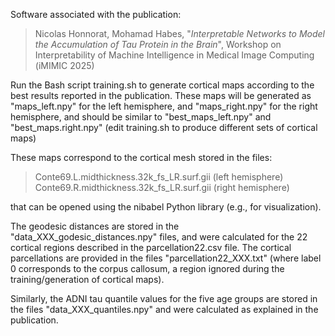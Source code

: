 Software associated with the publication:
> Nicolas Honnorat, Mohamad Habes, "*Interpretable Networks to Model the Accumulation of Tau Protein in the Brain*", Workshop on Interpretability of Machine Intelligence in Medical Image Computing (iMIMIC 2025)

Run the Bash script training.sh 
to generate cortical maps according to the best results reported in the publication.
These maps will be generated as "maps_left.npy" for the left hemisphere, and "maps_right.npy" for the right hemisphere, 
and should be similar to "best_maps_left.npy" and "best_maps.right.npy" (edit training.sh to produce different sets of cortical maps)


These maps correspond to the cortical mesh stored in the files:
> Conte69.L.midthickness.32k_fs_LR.surf.gii (left hemisphere) <br>
> Conte69.R.midthickness.32k_fs_LR.surf.gii (right hemisphere)

that can be opened using the nibabel Python library (e.g., for visualization).

The geodesic distances are stored in the "data_XXX_godesic_distances.npy" files, and were calculated for the 22 cortical regions described in the parcellation22.csv file. The cortical parcellations are provided in the files "parcellation22_XXX.txt" (where label 0 corresponds to the corpus callosum, a region ignored during the training/generation of cortical maps).

Similarly, the ADNI tau quantile values for the five age groups are stored in the files "data_XXX_quantiles.npy" and were calculated as explained in the publication.

